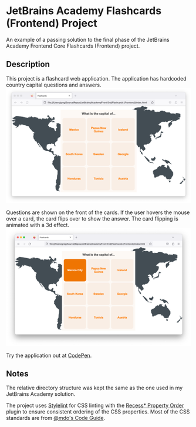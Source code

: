 # JetBrains Academy Flashcards (Frontend) Project

An example of a passing solution to the final phase of the JetBrains Academy Frontend Core Flashcards (Frontend) project.

## Description

This project is a flashcard web application. The application has hardcoded country capital questions and answers.
</br>
<img src="screenshot1.png">

Questions are shown on the front of the cards. If the user hovers the mouse over a card, the card flips over to show the answer. The card flipping is animated with a 3d effect.
</br>
<img src="screenshot2.png">

Try the application out at [CodePen](https://codepen.io/kimnetics/pen/MWPeWBR).

## Notes

The relative directory structure was kept the same as the one used in my JetBrains Academy solution.

The project uses [Stylelint](https://stylelint.io/) for CSS linting with the [Recess* Property Order](https://github.com/stormwarning/stylelint-config-recess-order) plugin to ensure consistent ordering of the CSS properties. Most of the CSS standards are from [@mdo's Code Guide](https://codeguide.co/#css-syntax).
